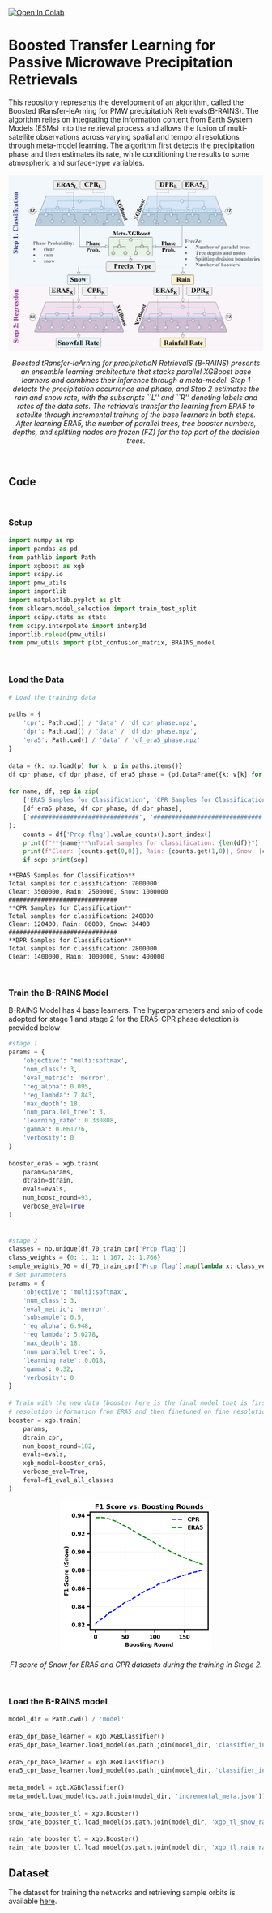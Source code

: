 [![Open In Colab](https://colab.research.google.com/assets/colab-badge.svg)](https://colab.research.google.com/github/Buddha-subedi/Microwave_Precipitation_Retrievals_from_B-RAINS/blob/main/main_notebook_BRAINS.ipynb)
# Boosted Transfer Learning for Passive Microwave Precipitation Retrievals

This repository represents the development of an algorithm, called the Boosted tRansfer-leArning for PMW precipitatioN Retrievals(B-RAINS). The algorithm relies on integrating the information content from Earth System Models (ESMs)
into the retrieval process and allows the fusion of multi-satellite observations across varying spatial and temporal resolutions through meta-model learning. The algorithm first detects the precipitation phase and then estimates its rate,
while conditioning the results to some atmospheric and surface-type variables.

<div style="display: flex; justify-content: center;">
  <img src="images/Fig_01.png" width="600" />
</div>


<p align="center"><em>Boosted tRansfer-leArning for precIpitatioN RetrievalS (B-RAINS) presents an ensemble learning architecture that stacks parallel XGBoost base learners and combines their inference through a meta-model. Step 1 detects the precipitation occurrence and phase, and Step 2 estimates the rain and snow rate, with the subscripts ``L'' and ``R'' denoting labels and rates of the data sets. The retrievals transfer the learning from ERA5 to satellite through incremental training of the base learners in both steps. After learning ERA5, the number of parallel trees, tree booster numbers, depths, and splitting nodes are frozen (FZ) for the top part of the decision trees.</em></p>

<a name="4"></a> <br>
## Code

<a name="41"></a> <br>
###   Setup

```python
import numpy as np
import pandas as pd
from pathlib import Path
import xgboost as xgb
import scipy.io
import pmw_utils
import importlib
import matplotlib.pyplot as plt
from sklearn.model_selection import train_test_split
import scipy.stats as stats
from scipy.interpolate import interp1d
importlib.reload(pmw_utils)
from pmw_utils import plot_confusion_matrix, BRAINS_model
```
<a name="42"></a> <br>
 ### Load the Data
 
```python
# Load the training data

paths = {
    'cpr': Path.cwd() / 'data' / 'df_cpr_phase.npz',
    'dpr': Path.cwd() / 'data' / 'df_dpr_phase.npz',
    'era5': Path.cwd() / 'data' / 'df_era5_phase.npz'
}

data = {k: np.load(p) for k, p in paths.items()}
df_cpr_phase, df_dpr_phase, df_era5_phase = (pd.DataFrame({k: v[k] for k in v.files}) for v in data.values())

for name, df, sep in zip(
    ['ERA5 Samples for Classification', 'CPR Samples for Classification', 'DPR Samples for CLassification'],
    [df_era5_phase, df_cpr_phase, df_dpr_phase],
    ['##############################', '##############################', '']
):
    counts = df['Prcp flag'].value_counts().sort_index()
    print(f"**{name}**\nTotal samples for classification: {len(df)}")
    print(f"Clear: {counts.get(0,0)}, Rain: {counts.get(1,0)}, Snow: {counts.get(2,0)}")
    if sep: print(sep)
```
    **ERA5 Samples for Classification**
    Total samples for classification: 7000000
    Clear: 3500000, Rain: 2500000, Snow: 1000000
    ##############################
    **CPR Samples for Classification**
    Total samples for classification: 240800
    Clear: 120400, Rain: 86000, Snow: 34400
    ##############################
    **DPR Samples for Classification**
    Total samples for classification: 2800000
    Clear: 1400000, Rain: 1000000, Snow: 400000


<a name="43"></a> <br>
 ### Train the B-RAINS Model
B-RAINS Model has 4 base learners. The hyperparameters and snip of code adopted for stage 1 and stage 2 for the ERA5-CPR phase detection is provided below

```python
#stage 1
params = {
    'objective': 'multi:softmax',
    'num_class': 3,
    'eval_metric': 'merror',
    'reg_alpha': 0.095,
    'reg_lambda': 7.843,
    'max_depth': 18,
    'num_parallel_tree': 3,
    'learning_rate': 0.330808,
    'gamma': 0.661776,
    'verbosity': 0
}

booster_era5 = xgb.train(
    params=params,
    dtrain=dtrain,
    evals=evals,
    num_boost_round=93,
    verbose_eval=True
)


#stage 2
classes = np.unique(df_70_train_cpr['Prcp flag'])                         
class_weights = {0: 1, 1: 1.167, 2: 1.766}
sample_weights_70 = df_70_train_cpr['Prcp flag'].map(lambda x: class_weights[classes.tolist().index(x)])
# Set parameters
params = {
    'objective': 'multi:softmax',
    'num_class': 3,
    'eval_metric': 'merror',
    'subsample': 0.5,
    'reg_alpha': 6.948,
    'reg_lambda': 5.0278,
    'max_depth': 18,
    'num_parallel_tree': 6,
    'learning_rate': 0.018,
    'gamma': 0.32,
    'verbosity': 0
}

# Train with the new data (booster here is the final model that is first trained on coarse
# resolution information from ERA5 and then finetuned on fine resolution satellite information)
booster = xgb.train(
    params,
    dtrain_cpr,
    num_boost_round=182,
    evals=evals,
    xgb_model=booster_era5,
    verbose_eval=True,
    feval=f1_eval_all_classes
)
```
<div style="text-align: center;">
    <img src="images\Fig_02.png" alt="Training for ERA5-CPR classifier basae learner" width="300"/>
    <p><em>F1 score of Snow for ERA5 and CPR datasets during the training in Stage 2.</em></p>
</div>

<a name="44"></a> <br>
 ### Load the B-RAINS model
```python
model_dir = Path.cwd() / 'model'

era5_dpr_base_learner = xgb.XGBClassifier()
era5_dpr_base_learner.load_model(os.path.join(model_dir, 'classifier_incremental_dpr.json'))

era5_cpr_base_learner = xgb.XGBClassifier()
era5_cpr_base_learner.load_model(os.path.join(model_dir, 'classifier_incremental_cpr.json'))

meta_model = xgb.XGBClassifier()
meta_model.load_model(os.path.join(model_dir, 'incremental_meta.json'))

snow_rate_booster_tl = xgb.Booster()
snow_rate_booster_tl.load_model(os.path.join(model_dir, 'xgb_tl_snow_rate.json'))

rain_rate_booster_tl = xgb.Booster()
rain_rate_booster_tl.load_model(os.path.join(model_dir, 'xgb_tl_rain_rate.json'))
```


## Dataset
The dataset for training the networks and retrieving sample orbits is available [here](https://drive.google.com/drive/u/0/folders/1Njpyd_nWbNwxumzqJXwW5GhjkMftDVzW).
